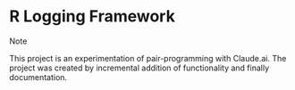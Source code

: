 # R Logging Framework

> [!NOTE]
> This project is an experimentation of pair-programming with Claude.ai. The project was created by incremental addition of functionality and finally documentation.



